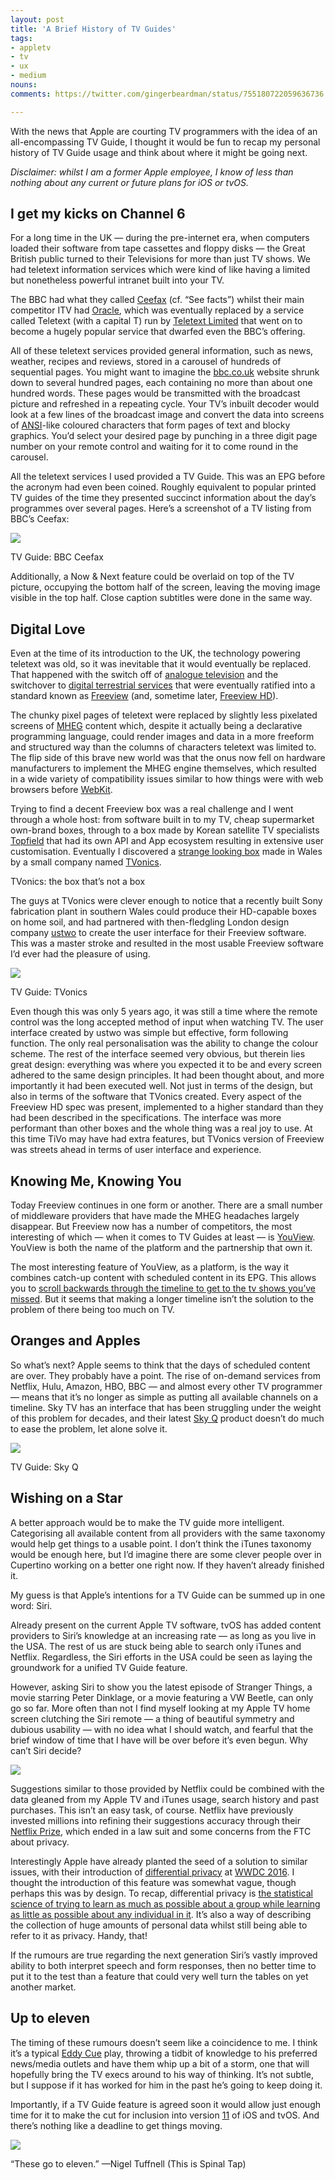 ```yaml
---
layout: post
title: 'A Brief History of TV Guides'
tags:
- appletv
- tv
- ux
- medium
nouns:
comments: https://twitter.com/gingerbeardman/status/755180722059636736

---
```


With the news that Apple are courting TV programmers with the idea of an all-encompassing TV Guide, I thought it would be fun to recap my personal history of TV Guide usage and think about where it might be going next.

_Disclaimer: whilst I am a former Apple employee, I know of less than nothing about any current or future plans for iOS or tvOS._

I get my kicks on Channel 6
---------------------------

For a long time in the UK — during the pre-internet era, when computers loaded their software from tape cassettes and floppy disks — the Great British public turned to their Televisions for more than just TV shows. We had teletext information services which were kind of like having a limited but nonetheless powerful intranet built into your TV.

The BBC had what they called [Ceefax](https://en.wikipedia.org/wiki/Ceefax) (cf. “See facts”) whilst their main competitor ITV had [Oracle](https://en.wikipedia.org/wiki/ORACLE_(teletext)), which was eventually replaced by a service called Teletext (with a capital T) run by [Teletext Limited](https://en.wikipedia.org/wiki/Teletext_Ltd.) that went on to become a hugely popular service that dwarfed even the BBC’s offering.

All of these teletext services provided general information, such as news, weather, recipes and reviews, stored in a carousel of hundreds of sequential pages. You might want to imagine the [bbc.co.uk](www.bbc.co.uk) website shrunk down to several hundred pages, each containing no more than about one hundred words. These pages would be transmitted with the broadcast picture and refreshed in a repeating cycle. Your TV’s inbuilt decoder would look at a few lines of the broadcast image and convert the data into screens of [ANSI](https://en.wikipedia.org/wiki/ANSI_escape_code)\-like coloured characters that form pages of text and blocky graphics. You’d select your desired page by punching in a three digit page number on your remote control and waiting for it to come round in the carousel.

All the teletext services I used provided a TV Guide. This was an EPG before the acronym had even been coined. Roughly equivalent to popular printed TV guides of the time they presented succinct information about the day’s programmes over several pages. Here’s a screenshot of a TV listing from BBC’s Ceefax:

![](https://miro.medium.com/max/1008/1*WSph9kUyJtT2L_onAyGAXA.png)

TV Guide: BBC Ceefax

Additionally, a Now & Next feature could be overlaid on top of the TV picture, occupying the bottom half of the screen, leaving the moving image visible in the top half. Close caption subtitles were done in the same way.

Digital Love
------------

Even at the time of its introduction to the UK, the technology powering teletext was old, so it was inevitable that it would eventually be replaced. That happened with the switch off of [analogue television](https://en.wikipedia.org/wiki/Analogue_television_in_the_United_Kingdom) and the switchover to [digital terrestrial services](https://en.wikipedia.org/wiki/Digital_television) that were eventually ratified into a standard known as [Freeview](https://en.wikipedia.org/wiki/Freeview_(UK)) (and, sometime later, [Freeview HD](https://en.wikipedia.org/wiki/Freeview_(UK)#Freeview_HD)).

The chunky pixel pages of teletext were replaced by slightly less pixelated screens of [MHEG](https://en.wikipedia.org/wiki/MHEG-5) content which, despite it actually being a declarative programming language, could render images and data in a more freeform and structured way than the columns of characters teletext was limited to. The flip side of this brave new world was that the onus now fell on hardware manufacturers to implement the MHEG engine themselves, which resulted in a wide variety of compatibility issues similar to how things were with web browsers before [WebKit](https://webkit.org).

Trying to find a decent Freeview box was a real challenge and I went through a whole host: from software built in to my TV, cheap supermarket own-brand boxes, through to a box made by Korean satellite TV specialists [Topfield](https://en.wikipedia.org/wiki/Topfield) that had its own API and App ecosystem resulting in extensive user customisation. Eventually I discovered a [strange looking box](https://www.youtube.com/watch?v=qenPqNwjazk) made in Wales by a small company named [TVonics](https://en.wikipedia.org/wiki/TVonics).

TVonics: the box that’s not a box

The guys at TVonics were clever enough to notice that a recently built Sony fabrication plant in southern Wales could produce their HD-capable boxes on home soil, and had partnered with then-fledgling London design company [ustwo](www.ustwo.com) to create the user interface for their Freeview software. This was a master stroke and resulted in the most usable Freeview software I’d ever had the pleasure of using.

![](https://miro.medium.com/max/1400/1*91Qy90glqxsJQoGFWC41CQ.jpeg)

TV Guide: TVonics

Even though this was only 5 years ago, it was still a time where the remote control was the long accepted method of input when watching TV. The user interface created by ustwo was simple but effective, form following function. The only real personalisation was the ability to change the colour scheme. The rest of the interface seemed very obvious, but therein lies great design: everything was where you expected it to be and every screen adhered to the same design principles. It had been thought about, and more importantly it had been executed well. Not just in terms of the design, but also in terms of the software that TVonics created. Every aspect of the Freeview HD spec was present, implemented to a higher standard than they had been described in the specifications. The interface was more performant than other boxes and the whole thing was a real joy to use. At this time TiVo may have had extra features, but TVonics version of Freeview was streets ahead in terms of user interface and experience.

Knowing Me, Knowing You
-----------------------

Today Freeview continues in one form or another. There are a small number of middleware providers that have made the MHEG headaches largely disappear. But Freeview now has a number of competitors, the most interesting of which — when it comes to TV Guides at least — is [YouView](https://en.wikipedia.org/wiki/YouView). YouView is both the name of the platform and the partnership that own it.

The most interesting feature of YouView, as a platform, is the way it combines catch-up content with scheduled content in its EPG. This allows you to [scroll backwards through the timeline to get to the tv shows you’ve missed](http://www.youview.com/features/). But it seems that making a longer timeline isn’t the solution to the problem of there being too much on TV.

Oranges and Apples
------------------

So what’s next? Apple seems to think that the days of scheduled content are over. They probably have a point. The rise of on-demand services from Netflix, Hulu, Amazon, HBO, BBC — and almost every other TV programmer — means that it’s no longer as simple as putting all available channels on a timeline. Sky TV has an interface that has been struggling under the weight of this problem for decades, and their latest [Sky Q](http://www.sky.com/shop/tv/sky-q/overview/) product doesn’t do much to ease the problem, let alone solve it.

![](https://miro.medium.com/max/1400/1*2eklqpXtNnroW_oQ9AhZIA.jpeg)

TV Guide: Sky Q

Wishing on a Star
-----------------

A better approach would be to make the TV guide more intelligent. Categorising all available content from all providers with the same taxonomy would help get things to a usable point. I don’t think the iTunes taxonomy would be enough here, but I’d imagine there are some clever people over in Cupertino working on a better one right now. If they haven’t already finished it.

My guess is that Apple’s intentions for a TV Guide can be summed up in one word: Siri.

Already present on the current Apple TV software, tvOS has added content providers to Siri’s knowledge at an increasing rate — as long as you live in the USA. The rest of us are stuck being able to search only iTunes and Netflix. Regardless, the Siri efforts in the USA could be seen as laying the groundwork for a unified TV Guide feature.

However, asking Siri to show you the latest episode of Stranger Things, a movie starring Peter Dinklage, or a movie featuring a VW Beetle, can only go so far. More often than not I find myself looking at my Apple TV home screen clutching the Siri remote — a thing of beautiful symmetry and dubious usability — with no idea what I should watch, and fearful that the brief window of time that I have will be over before it’s even begun. Why can’t Siri decide?

![](https://miro.medium.com/max/1400/1*1w4mMS-TuykT96eTqumcdQ.jpeg)

Suggestions similar to those provided by Netflix could be combined with the data gleaned from my Apple TV and iTunes usage, search history and past purchases. This isn’t an easy task, of course. Netflix have previously invested millions into refining their suggestions accuracy through their [Netflix Prize](https://en.wikipedia.org/wiki/Netflix_Prize), which ended in a law suit and some concerns from the FTC about privacy.

Interestingly Apple have already planted the seed of a solution to similar issues, with their introduction of [differential privacy](https://en.wikipedia.org/wiki/Differential_privacy) at [WWDC 2016](https://developer.apple.com/wwdc/). I thought the introduction of this feature was somewhat vague, though perhaps this was by design. To recap, differential privacy is [the statistical science of trying to learn as much as possible about a group while learning as little as possible about any individual in it](https://www.wired.com/2016/06/apples-differential-privacy-collecting-data/). It’s also a way of describing the collection of huge amounts of personal data whilst still being able to refer to it as privacy. Handy, that!

If the rumours are true regarding the next generation Siri’s vastly improved ability to both interpret speech and form responses, then no better time to put it to the test than a feature that could very well turn the tables on yet another market.

Up to eleven
------------

The timing of these rumours doesn’t seem like a coincidence to me. I think it’s a typical [Eddy Cue](https://en.wikipedia.org/wiki/Eddy_Cue) play, throwing a tidbit of knowledge to his preferred news/media outlets and have them whip up a bit of a storm, one that will hopefully bring the TV execs around to his way of thinking. It’s not subtle, but I suppose if it has worked for him in the past he’s going to keep doing it.

Importantly, if a TV Guide feature is agreed soon it would allow just enough time for it to make the cut for inclusion into version [11](https://en.wikipedia.org/wiki/Up_to_eleven) of iOS and tvOS. And there’s nothing like a deadline to get things moving.

![](https://miro.medium.com/max/1246/1*NMys6bsxcP3Eo-8vIFgndQ.jpeg)

“These go to eleven.” —Nigel Tuffnell (This is Spinal Tap)